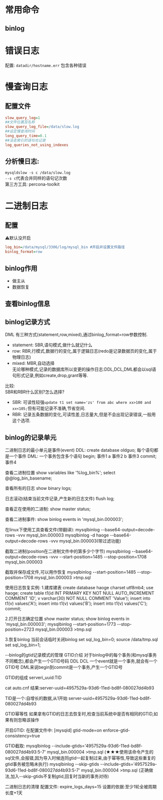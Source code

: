# 常用命令
## binlog

# 错误日志
配置:
`datadir/hostname.err`
包含各种错误

# 慢查询日志
## 配置文件
```ini
slow_query_log=1
##文件位置及名称
slow_query_log_file=/data/slow.log
##设定慢查询时间
long_query_time=0.1
##没走索引的语句也记录
log_queries_not_using_indexes
```
## 分析慢日志:
`mysqldslow -s c /data/slow.log`\
`--s c`代表合并同样的语句记次数\
第三方工具: percona-toolkit

# 二进制日志

## 配置
⚠️默认没开启
```ini
log_bin=/data/mysql/3306/log/mysql_bin #开启并设置文件路径
binlog_format=row
```
## binlog作用
+ 做主从
+ 数据恢复

## 查看binlog信息

## binlog记录方式
DML 有三种方式(statement,row,mixed),通过binlog_format=row参数控制.
+ statement: SBR,语句模式,做什么就记什么
+ row: RBR,行模式,数据行的变化,属于逻辑日志(redo是记录数据页的变化,属于物理日志)
+ mixed: MBR,自动选择\
无论哪种模式,记录的数据库所以变更的操作日志:DDL,DCL,DML都会以sql语句形式记录,例如create,drop,grant等等.

比较:\
SBR和RBR什么区别?怎么选择?
+ SBR:	可读性较强`update t1 set name='zs' from abc where xx>100 and xx<105;`但有可能记录不准确,节省空间.
+ RBR:	记录五条数据的变化,可读性差,日志量大,但是不会出现记录错误,一般用这个选项.

## binlog的记录单元
二进制日志的最小单元是事件(event)
DDL: create database oldguo;
每个语句都是一个事件
DML: 一个事务包含多个语句
begin;		事件1
a			事件2
b			事件3
commit;		事件4

查看二进制位置
show variables like '%log_bin%';
select @@log_bin_basename;

查看所有的日志
show binary logs;

日志滚动(结束当前文件记录,产生新的日志文件)
flush log;

查看正在使用的二进制:
show master status;

查看二进制事件:
show binlog events in 'mysql_bin.000003';

在linux下使用工具查看文件(带翻译):
mysqlbinlog --base64-output=decode-rows -vvv mysql_bin.000003
mysqlbinlog -d haoge --base64-output=decode-rows -vvv mysql_bin.000003(带过滤功能)

截取二进制(position在二进制文件中的第多少个字节)
mysqlbinlog --base64-output=decode-rows -vvv --start-position=1485 --stop-position=1708 mysql_bin.000003 

截取并保存成文件,可以用作恢复
mysqlbinlog --start-position=1485 --stop-position=1708 mysql_bin.000003 >tmp.sql

使用日志恢复实例:
1.建库建表
create database haoge charset utf8mb4;
use haoge;
create table t1(id INT PRIMARY KEY NOT NULL AUTO_INCREMENT COMMENT 'ID',
v varchar(30) NOT NULL COMMENT 'Value');
insert into t1(v) values('A');
insert into t1(v) values('B');
insert into t1(v) values('C');
commit;

2.打开日志确定位置
show master status;
show binlog events in 'mysql_bin.000003';
mysqlbinlog --start-position=1773 --stop-position=2723 mysql_bin.000003 >tmp.sql

3.恢复binlog
当前会话临时关闭binlog
set sql_log_bin=0;
source /data/tmp.sql
set sql_log_bin=1;

--binlog的gtid记录模式的管理
GTID介绍
对于binlog中的每个事务(和mysql事务不同概念),都会产生一个GTID号码
DDL DCL 一个event就是一个事务,就会有一个GTID号
DML来说begin到commit是一个事务,产生一个GTID号

GTID的组成
serveri_uuid:TID

cat auto.cnf
结果:server-uuid=4957529a-93d6-11ed-bd8f-080027dd4b93

TID是一个:自增长的数据,从1开始
server-uuid=4957529a-93d6-11ed-bd8f-080027dd4b93

GTID幂等性
如果拿有GTID的日志去恢复时,检查当前系统中是否有相同的GTID,如果有则忽略该操作

开启GTID:
在配置文件中:
[mysqld]
gtid-mode=on
enforce-gtid-consistency=true

GTID截取:
mysqlbinlog --include-gtids='4957529a-93d6-11ed-bd8f-080027dd4b93:5-7' mysql_bin.000004 >tmp.sql (★★★使用该命令产生的sql文件,会报错,因为导入时候连同gtid一起复制过来,由于幂等性,导致这些重复的gtid事务被忽略未执行)
mysqlbinlog --skip-gtids --include-gtids='4957529a-93d6-11ed-bd8f-080027dd4b93:5-7' mysql_bin.000004 >tmp.sql (正确做法,加入--skip-gtids不复制gtid,回复时当新的事务对待)

二进制日志的清理
配置文件:
expire_logs_days=15
设置的依据:至少1轮全被周期长度+1天



